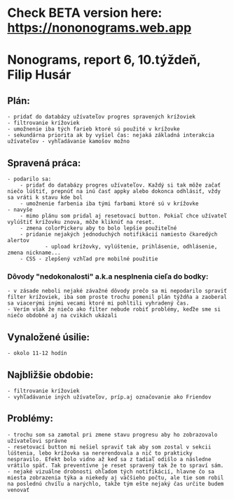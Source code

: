 # Check BETA version here: https://nononograms.web.app

# Nonograms, report 6, 10.týždeň, Filip Husár

## Plán:

    - pridať do databázy užívateľov progres spravených krížoviek
    - filtrovanie krížoviek
    - umožnenie iba tých farieb ktoré sú použité v krížovke
    - sekundárna priorita ak by vyšiel čas: nejaká základná interakcia užívateľov - vyhľadávanie kamošov možno

## Spravená práca:

    - podarilo sa:
        - pridať do databázy progres užívateľov. Každý si tak môže začať niečo lúštiť, prepnúť na inú časť appky alebo dokonca odhlásiť, vždy sa vráti k stavu kde bol
        - umožnenie farbenia iba tými farbami ktoré sú v krížovke
    - navyše
        - mimo plánu som pridal aj resetovací button. Pokiaľ chce užívateľ vylúštiť krížovku znova, môže kliknúť na reset.
        - zmena colorPickeru aby to bolo lepšie použiteľné
        - pridanie nejakých jednoduchých notifikácií namiesto čkaredých alertov
                - upload krížovky, vylúštenie, prihlásenie, odhlásenie, zmena nickname...
        - CSS - zlepšený vzhľad pre mobilné použitie

### Dôvody "nedokonalosti" a.k.a nesplnenia cieľa do bodky:

    - v zásade neboli nejaké závažné dôvody prečo sa mi nepodarilo spraviť filter krížoviek, iba som proste trochu pomenil plán týždňa a zaoberal sa viacerými inými vecami ktoré mi pohltili vyhradený čas.
    - Verím však že niečo ako filter nebude robiť problémy, keďže sme si niečo obdobné aj na cvikách ukázali

## Vynaložené úsilie:
    - okolo 11-12 hodín


## Najbližšie obdobie:
    - filtrovanie krížoviek
    - vyhľadávanie iných užívateľov, príp.aj označovanie ako Friendov
    


## Problémy:
    - trochu som sa zamotal pri zmene stavu progresu aby ho zobrazovalo užívateľovi správne
    - resetovací button mi nešiel spraviť tak aby som zostal v sekcii lúštenia, lebo krížovka sa nererendovala a nič to prakticky nespravilo. Efekt bolo vidno až keď sa z tadiaľ odišlo a následne vrátilo späť. Tak preventívne je reset spravený tak že to spraví sám.
    - nejaké vizuálne drobnosti ohľadom tých notifikácií, hlavne čo sa miesta zobrazenia týka a niekedy aj väčšieho počtu, ale tie som robil na poslednú chvíľu a narýchlo, takže tým ešte nejaký čas určite budem venovať
